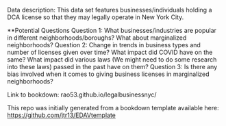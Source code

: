 Data description: This data set features businesses/individuals holding a DCA license so that they may legally operate in New York City. 

**Potential Questions
Question 1: What businesses/industries are popular in different neighborhoods/boroughs? What about marginalized neighborhoods?
Question 2: Change in trends in business types and number of licenses given over time? What impact did COVID have on the same? What impact did various laws (We might need to do some research into these laws) passed in the past have on them? 
Question 3: Is there any bias involved when it comes to giving business licenses in marginalized neighborhoods?



Link to bookdown: rao53.github.io/legalbusinessnyc/


This repo was initially generated from a bookdown template available here: https://github.com/jtr13/EDAVtemplate
